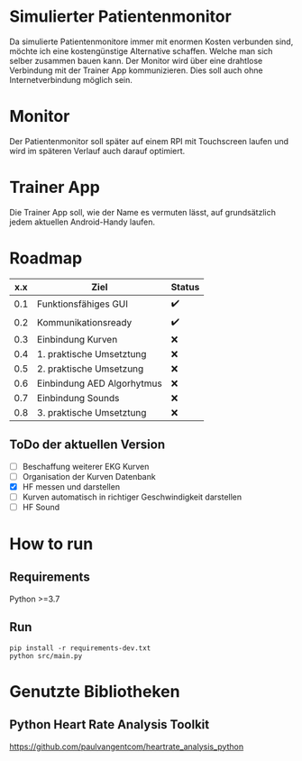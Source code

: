 # Simulierter Patientenmonitor
 Da simulierte Patientenmonitore immer mit enormen Kosten verbunden sind, möchte ich eine kostengünstige Alternative schaffen. Welche
 man sich selber zusammen bauen kann.
 Der Monitor wird über eine drahtlose Verbindung mit der Trainer App kommunizieren. Dies soll auch ohne Internetverbindung möglich sein.

 # Monitor
 Der Patientenmonitor soll später auf einem RPI mit Touchscreen laufen und wird im späteren Verlauf auch darauf optimiert.

 # Trainer App
 Die Trainer App soll, wie der Name es vermuten lässt, auf grundsätzlich jedem aktuellen Android-Handy laufen.

 # Roadmap
| x.x | Ziel                         | Status              |
| --- | ---------------------------- | ------------------- |
| 0.1 | Funktionsfähiges GUI         | :heavy_check_mark:  |
| 0.2 | Kommunikationsready          | :heavy_check_mark:  |
| 0.3 | Einbindung Kurven            | :x:                 |
| 0.4 | 1. praktische Umsetztung     | :x:                 |
| 0.5 | 2. praktische Umsetzung      | :x:                 |
| 0.6 | Einbindung AED Algorhytmus   | :x:                 |
| 0.7 | Einbindung Sounds            | :x:                 |
| 0.8 | 3. praktische Umsetztung     | :x:                 |

## ToDo der aktuellen Version
- [ ] Beschaffung weiterer EKG Kurven
- [ ] Organisation der Kurven Datenbank
- [X] HF messen und darstellen
- [ ] Kurven automatisch in richtiger Geschwindigkeit darstellen
- [ ] HF Sound

# How to run
## Requirements
Python >=3.7

## Run
```
pip install -r requirements-dev.txt
python src/main.py
```
# Genutzte Bibliotheken
## Python Heart Rate Analysis Toolkit
https://github.com/paulvangentcom/heartrate_analysis_python
